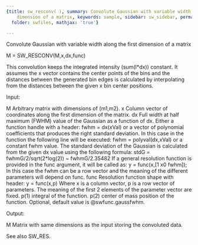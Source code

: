 ```yaml
---
{title: sw_resconv( ), summary: Convolute Gaussian with variable width along the first
    dimension of a matrix, keywords: sample, sidebar: sw_sidebar, permalink: swfiles_sw_resconv.html,
  folder: swfiles, mathjax: 'true'}

---
```

Convolute Gaussian with variable width along the first dimension of a matrix
 
M = SW_RESCONV(M,x,dx,func)
 
This convolution keeps the integrated intensity (sum(I*dx)) constant. It
assumes the x vector contains the center points of the bins and the
distances between the generated bin edges is calculated by interpolating
from the distances between the given x bin center positions.
 
Input:
 
M     Arbitrary matrix with dimensions of (m1,m2).
x     Column vector of coordinates along the first dimension of the
      matrix.
dx    Full width at half maximum (FWHM) value of the Gaussian as a
      function of dx. Either a function handle with a header:
          fwhm = dx(xVal)
      or a vector of polynomial coefficients that produces the right
      standard deviation. In this case in the function the following line
      will be executed:
          fwhm = polyval(dx,xVal)
      or a constant fwhm value.
      The standard deviation of the Gaussian is calculated from the given
      dx value using the following formula:
          stdG = fwhmG/2/sqrt(2*log(2)) ~ fwhmG/2.35482
      If a general resolution function is provided in the func argument,
      it will be called as:
          y = func(x,[1 x0 fwhm]);
      In this case the fwhm can be a row vector and the meaning of the
      different parameters will depend on func.
func  Resolution function shape with header:
          y = func(x,p)
      Where x is a column vector, p is a row vector of parameters. The
      meaning of the first 2 elements of the parameter vector are fixed.
          p(1)    integral of the function.
          p(2)    center of mass position of the function.
      Optional, default value is @swfunc.gaussfwhm.
 
Output:
 
M     Matrix with same dimensions as the input storing the convoluted
      data.
 
See also SW_RES.
 
